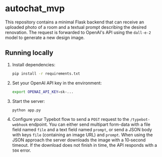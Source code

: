 # autochat_mvp

This repository contains a minimal Flask backend that can receive an
uploaded photo of a room and a textual prompt describing the desired
renovation.  The request is forwarded to OpenAI's API using the
`dall-e-2` model to generate a new design image.

## Running locally

1. Install dependencies:

   ```bash
   pip install -r requirements.txt
   ```

2. Set your OpenAI API key in the environment:

   ```bash
   export OPENAI_API_KEY=sk-...
   ```

3. Start the server:

   ```bash
   python app.py
   ```

4. Configure your Typebot flow to send a `POST` request to the
   `/typebot-webhook` endpoint. You can either send multipart form-data with
   a file field named `file` and a text field named `prompt`, or send a JSON
    body with keys `file` (containing an image URL) and `prompt`. When using
    the JSON approach the server downloads the image with a 10‑second
    timeout. If the download does not finish in time, the API responds with a
    `504` error.
